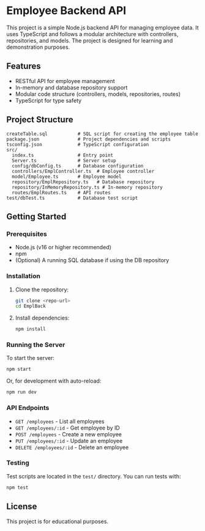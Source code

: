 # Employee Backend API

This project is a simple Node.js backend API for managing employee data. It uses TypeScript and follows a modular architecture with controllers, repositories, and models. The project is designed for learning and demonstration purposes.

## Features
- RESTful API for employee management
- In-memory and database repository support
- Modular code structure (controllers, models, repositories, routes)
- TypeScript for type safety

## Project Structure
```
createTable.sql           # SQL script for creating the employee table
package.json              # Project dependencies and scripts
tsconfig.json             # TypeScript configuration
src/
  index.ts                # Entry point
  Server.ts               # Server setup
  config/dbConfig.ts      # Database configuration
  controllers/EmplController.ts  # Employee controller
  model/Employee.ts       # Employee model
  repository/EmplRepository.ts   # Database repository
  repository/InMemoryRepository.ts # In-memory repository
  routes/EmplRoutes.ts    # API routes
test/dbTest.ts            # Database test script
```

## Getting Started

### Prerequisites
- Node.js (v16 or higher recommended)
- npm
- (Optional) A running SQL database if using the DB repository

### Installation
1. Clone the repository:
   ```bash
   git clone <repo-url>
   cd EmplBack
   ```
2. Install dependencies:
   ```bash
   npm install
   ```

### Running the Server
To start the server:
```bash
npm start
```
Or, for development with auto-reload:
```bash
npm run dev
```

### API Endpoints
- `GET /employees` - List all employees
- `GET /employees/:id` - Get employee by ID
- `POST /employees` - Create a new employee
- `PUT /employees/:id` - Update an employee
- `DELETE /employees/:id` - Delete an employee

### Testing
Test scripts are located in the `test/` directory. You can run tests with:
```bash
npm test
```

## License
This project is for educational purposes.
